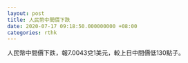 ```yaml
---
layout: post
title: 人民幣中間價下跌
date: 2020-07-17 09:18:50.000000000 +08:00
categories: rthk
---
```


人民幣中間價下跌，報7.0043兌1美元，較上日中間價低130點子。
